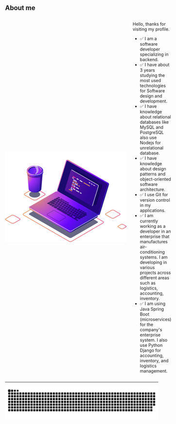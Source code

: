 <!--About-->
## About me

<div style="display: flex; align-items: center;">
  <div style="flex: 0 0 auto; margin-right: 20px;">
    <img src="/img/computer-illustration.png" style="max-width: 400px; height: auto;" alt="Computador">
  </div>
  <div style="flex: 1;">
    <p>Hello, thanks for visiting my profile.</p>
    <ul>
      <li>✅ I am a software developer specializing in backend.</li>
      <li>✅ I have about 3 years studying the most used technologies for Software design and development.</li>
      <li>✅ I have knowledge about relational databases like MySQL and PostgreSQL also use Nodejs for unrelational database.</li>
      <li>✅ I have knowledge about design patterns and object-oriented software architecture.</li>
      <li>✅ I use Git for version control in my applications.</li>
      <li>✅ I am currently working as a developer in an enterprise that manufactures air-conditioning systems. I am developing in various projects across different areas such as logistics, accounting, inventory.</li>
      <li>✅ I am using Java Spring Boot (microservices) for the company's enterprise system. I also use Python Django for accounting, inventory, and logistics management.</li>
    </ul>
  </div>
</div>

<hr>

<!--- snake -->
<div align="center">
  <a href="https://1999azzar.github.io/1999AZZAR/">
    <img src="/grid-snake.svg" alt="snake">
  </a>
</div>
